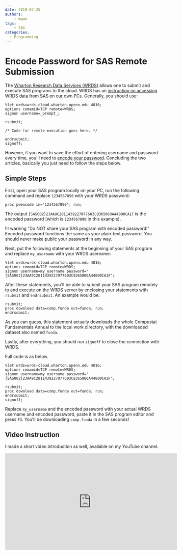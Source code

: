 ```yaml
---
date: 2019-07-25
authors:
    - mgao
tags:
    - SAS
categories:
  - Programming
---
```


# Encode Password for SAS Remote Submission

The [Wharton Research Data Services (WRDS)](https://wrds-www.wharton.upenn.edu/)
allows one to submit and execute SAS programs to the cloud. WRDS has an
[instruction on accessing WRDS data from SAS on our own
PCs](https://wrds-www.wharton.upenn.edu/pages/support/programming-wrds/programming-sas/sas-from-your-computer/).
Generally, you should use:

```sas
%let wrds=wrds-cloud.wharton.upenn.edu 4016;
options comamid=TCP remote=WRDS;
signon username=_prompt_;

rsubmit;

/* Code for remote execution goes here. */

endrsubmit;
signoff;
```

However, if you want to save the effort of entering username and password every
time, you'll need to [encode your
password](https://wrds-www.wharton.upenn.edu/pages/support/programming-wrds/programming-sas/encoding-your-wrds-password/).
Concluding the two articles, basically you just need to follow the steps below.

<!-- more -->

## Simple Steps

First, open your SAS program locally on your PC, run the following command
and replace `1234567890` with your WRDS password:

```sas
proc pwencode in="1234567890"; run;
```

The output `{SAS002}23AA9C2811439227077603C8365060A44800CA1F` is the encoded
password (which is `1234567890` in this example).

!!! warning "Do NOT share your SAS program with encoded password!"
    Encoded password functions the same as your plain-text password. You should
    never make public your password in any way.


Next, put the following statements at the beginning of your SAS program and
replace `my_username` with your WRDS username:

```sas
%let wrds=wrds-cloud.wharton.upenn.edu 4016;
options comamid=TCP remote=WRDS;
signon username=my_username password="{SAS002}23AA9C2811439227077603C8365060A44800CA1F";
```

After these statements, you'll be able to submit your SAS program remotely to
and execute on the WRDS server by enclosing your statements with `rsubmit` and
`endrsubmit`. An example would be:

```sas
rsubmit;
proc download data=comp.funda out=funda; run;
endrsubmit;
```

As you can guess, this statement actually downloads the whole Compustat
Fundamentals Annual to the local work directory, with the downloaded dataset
also named `funda`.

Lastly, after everything, you should run `signoff` to close the connection with
WRDS.

Full code is as below.

```sas
%let wrds=wrds-cloud.wharton.upenn.edu 4016;
options comamid=TCP remote=WRDS;
signon username=my_username password="{SAS002}23AA9C2811439227077603C8365060A44800CA1F";

rsubmit;
proc download data=comp.funda out=funda; run;
endrsubmit;
signoff;
```

Replace `my_username` and the encoded password with your actual WRDS username
and encoded password, paste it in the SAS program editor and press `F3`. You'll
be downloading `comp.funda` in a few seconds!

## Video Instruction

I made a short video introduction as well, available on my YouTube channel.

<iframe width="560" height="315" src="https://www.youtube.com/embed/XB3kd1LNJbI"
frameborder="0" allow="accelerometer; autoplay; encrypted-media; gyroscope;
picture-in-picture" allowfullscreen></iframe>

